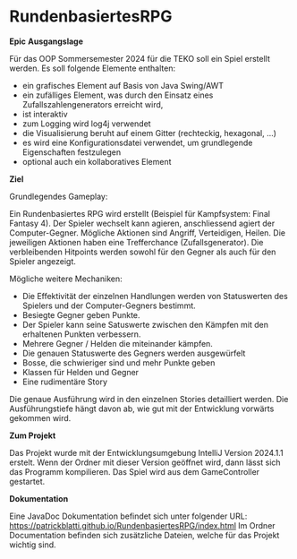 # RundenbasiertesRPG
**Epic**
**Ausgangslage**

Für das OOP Sommersemester 2024 für die TEKO soll ein Spiel erstellt werden. Es soll folgende Elemente enthalten:
-	ein grafisches Element auf Basis von Java Swing/AWT
-	 ein zufälliges Element, was durch den Einsatz eines Zufallszahlengenerators erreicht wird,
-	 ist interaktiv 
-	zum Logging wird log4j verwendet
-	 die Visualisierung beruht auf einem Gitter (rechteckig, hexagonal, ...)
-	es wird eine Konfigurationsdatei verwendet, um grundlegende Eigenschaften festzulegen
-	 optional auch ein kollaboratives Element




**Ziel**

Grundlegendes Gameplay:

Ein Rundenbasiertes RPG wird erstellt (Beispiel für Kampfsystem: Final Fantasy 4). Der Spieler wechselt kann agieren, anschliessend agiert der Computer-Gegner. Mögliche Aktionen sind Angriff, Verteidigen, Heilen. Die jeweiligen Aktionen haben eine Trefferchance (Zufallsgenerator).
Die verbleibenden Hitpoints werden sowohl für den Gegner als auch für den Spieler angezeigt. 

Mögliche weitere Mechaniken:

-	Die Effektivität der einzelnen Handlungen werden von Statuswerten des Spielers und der Computer-Gegners bestimmt.
-	Besiegte Gegner geben Punkte.
-	Der Spieler kann seine Satuswerte zwischen den Kämpfen mit den erhaltenen Punkten verbessern.
-	Mehrere Gegner / Helden die miteinander kämpfen.
-	Die genauen Statuswerte des Gegners werden ausgewürfelt
-	Bosse, die schwieriger sind und mehr Punkte geben
-	Klassen für Helden und Gegner
-	Eine rudimentäre Story


Die genaue Ausführung wird in den einzelnen Stories detailliert werden. Die Ausführungstiefe hängt davon ab, wie gut mit der Entwicklung vorwärts gekommen wird.

**Zum Projekt**

Das Projekt wurde mit der Entwicklungsumgebung IntelliJ Version 2024.1.1 erstelt. Wenn der Ordner mit dieser Version geöffnet wird, dann lässt sich das Programm kompilieren.
Das Spiel wird aus dem GameController gestartet.


**Dokumentation**

Eine JavaDoc Dokumentation befindet sich unter folgender URL: https://patrickblatti.github.io/RundenbasiertesRPG/index.html
Im Ordner Documentation befinden sich zusätzliche Dateien, welche für das Projekt wichtig sind.
